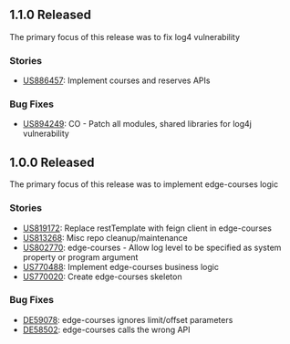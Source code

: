 ## 1.1.0 Released
The primary focus of this release was to fix log4 vulnerability

### Stories
* [US886457](https://rally1.rallydev.com/#/?detail=/userstory/616628060529&fdp=true): Implement courses and reserves APIs

### Bug Fixes
* [US894249](https://rally1.rallydev.com/#/?detail=/userstory/619656931913&fdp=true): CO - Patch all modules, shared libraries for log4j vulnerability


## 1.0.0 Released
The primary focus of this release was to implement edge-courses logic

### Stories
* [US819172](https://rally1.rallydev.com/#/?detail=/userstory/602597502327&fdp=true): Replace restTemplate with feign client in edge-courses
* [US813268](https://rally1.rallydev.com/#/?detail=/userstory/601488209459&fdp=true): Misc repo cleanup/maintenance
* [US802770](https://rally1.rallydev.com/#/?detail=/userstory/604213883576&fdp=true): edge-courses - Allow log level to be specified as system property or program argument
* [US770488](https://rally1.rallydev.com/#/?detail=/userstory/505595886008&fdp=true): Implement edge-courses business logic
* [US770020](https://rally1.rallydev.com/#/?detail=/userstory/505175766644&fdp=true): Create edge-courses skeleton

### Bug Fixes
* [DE59078](https://rally1.rallydev.com/#/?detail=/defect/600947886829&fdp=true): edge-courses ignores limit/offset parameters
* [DE58502](https://rally1.rallydev.com/#/?detail=/defect/604211273856&fdp=true): edge-courses calls the wrong API
